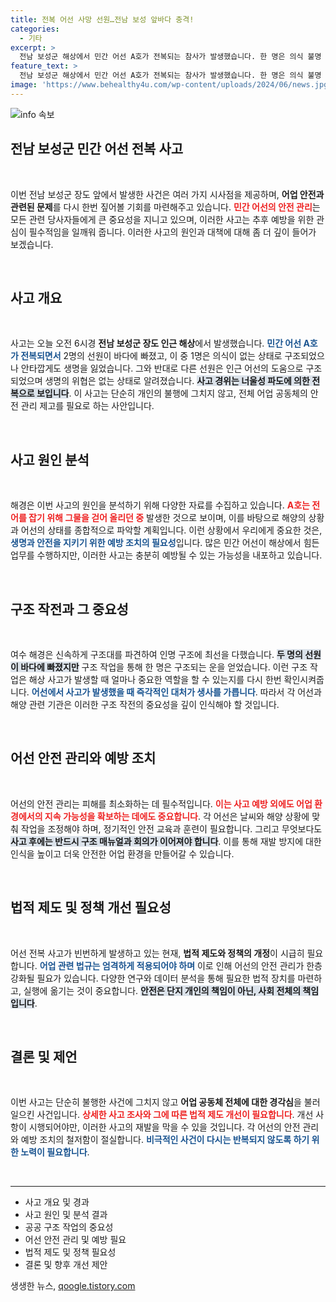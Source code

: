 ```yaml
---
title: 전복 어선 사망 선원…전남 보성 앞바다 충격!
categories:
  - 기타
excerpt: >
  전남 보성군 해상에서 민간 어선 A호가 전복되는 참사가 발생했습니다. 한 명은 의식 불명 상태로 병원으로 이송됐으나 숨졌고, 다른 선장은 구조되어 생존했습니다. 사고의 원인은 많아진 파도로 주목받고 있습니다.
feature_text: >
  전남 보성군 해상에서 민간 어선 A호가 전복되는 참사가 발생했습니다. 한 명은 의식 불명 상태로 병원으로 이송됐으나 숨졌고, 다른 선장은 구조되어 생존했습니다. 사고의 원인은 많아진 파도로 주목받고 있습니다.
image: 'https://www.behealthy4u.com/wp-content/uploads/2024/06/news.jpg'
---
```


<p><img src="https://www.behealthy4u.com/wp-content/uploads/2024/06/news.jpg" alt="info 속보" /></p>

<h2 data-ke-size="size26">전남 보성군 민간 어선 전복 사고</h2>

<p data-ke-size="size16">&nbsp;</p>

<p>이번 전남 보성군 장도 앞에서 발생한 사건은 여러 가지 시사점을 제공하며, <strong>어업 안전과 관련된 문제</strong>를 다시 한번 짚어볼 기회를 마련해주고 있습니다. <b><span style="color: #ee2323;">민간 어선의 안전 관리</span></b>는 모든 관련 당사자들에게 큰 중요성을 지니고 있으며, 이러한 사고는 추후 예방을 위한 관심이 필수적임을 일깨워 줍니다. 이러한 사고의 원인과 대책에 대해 좀 더 깊이 들어가 보겠습니다. </p>

<p data-ke-size="size16">&nbsp;</p>

<h2 data-ke-size="size26">사고 개요</h2>

<p data-ke-size="size16">&nbsp;</p>

<p>사고는 오늘 오전 6시경 <strong>전남 보성군 장도 인근 해상</strong>에서 발생했습니다. <b><span style="color: #1a5490;">민간 어선 A호가 전복되면서</span></b> 2명의 선원이 바다에 빠졌고, 이 중 1명은 의식이 없는 상태로 구조되었으나 안타깝게도 생명을 잃었습니다. 그와 반대로 다른 선원은 인근 어선의 도움으로 구조되었으며 생명의 위협은 없는 상태로 알려졌습니다. <b><span style="background-color: #21538527;">사고 경위는 너울성 파도에 의한 전복으로 보입니다</span></b>. 이 사고는 단순히 개인의 불행에 그치지 않고, 전체 어업 공동체의 안전 관리 제고를 필요로 하는 사안입니다.</p>

<p data-ke-size="size16">&nbsp;</p>

<h2 data-ke-size="size26">사고 원인 분석</h2>

<p data-ke-size="size16">&nbsp;</p>

<p>해경은 이번 사고의 원인을 분석하기 위해 다양한 자료를 수집하고 있습니다. <b><span style="color: #ee2323;">A호는 전어를 잡기 위해 그물을 걷어 올리던 중</span></b> 발생한 것으로 보이며, 이를 바탕으로 해양의 상황과 어선의 상태를 종합적으로 파악할 계획입니다. 이런 상황에서 우리에게 중요한 것은, <b><span style="color: #1a5490;">생명과 안전을 지키기 위한 예방 조치의 필요성</span></b>입니다. 많은 민간 어선이 해상에서 힘든 업무를 수행하지만, 이러한 사고는 충분히 예방될 수 있는 가능성을 내포하고 있습니다.</p>

<p data-ke-size="size16">&nbsp;</p>

<h2 data-ke-size="size26">구조 작전과 그 중요성</h2>

<p data-ke-size="size16">&nbsp;</p>

<p>여수 해경은 신속하게 구조대를 파견하여 인명 구조에 최선을 다했습니다. <b><span style="background-color: #21538527;">두 명의 선원이 바다에 빠졌지만</span></b> 구조 작업을 통해 한 명은 구조되는 운을 얻었습니다. 이런 구조 작업은 해상 사고가 발생할 때 얼마나 중요한 역할을 할 수 있는지를 다시 한번 확인시켜줍니다. <b><span style="color: #1a5490;">어선에서 사고가 발생했을 때 즉각적인 대처가 생사를 가릅니다</span></b>. 따라서 각 어선과 해양 관련 기관은 이러한 구조 작전의 중요성을 깊이 인식해야 할 것입니다.</p>

<p data-ke-size="size16">&nbsp;</p>

<h2 data-ke-size="size26">어선 안전 관리와 예방 조치</h2>

<p data-ke-size="size16">&nbsp;</p>

<p>어선의 안전 관리는 피해를 최소화하는 데 필수적입니다. <b><span style="color: #ee2323;">이는 사고 예방 외에도 어업 환경에서의 지속 가능성을 확보하는 데에도 중요합니다</span></b>. 각 어선은 날씨와 해양 상황에 맞춰 작업을 조정해야 하며, 정기적인 안전 교육과 훈련이 필요합니다. 그리고 무엇보다도 <b><span style="background-color: #21538527;">사고 후에는 반드시 구조 매뉴얼과 회의가 이어져야 합니다</span></b>. 이를 통해 재발 방지에 대한 인식을 높이고 더욱 안전한 어업 환경을 만들어갈 수 있습니다.</p>

<p data-ke-size="size16">&nbsp;</p>

<h2 data-ke-size="size26">법적 제도 및 정책 개선 필요성</h2>

<p data-ke-size="size16">&nbsp;</p>

<p>어선 전복 사고가 빈번하게 발생하고 있는 현재, <strong>법적 제도와 정책의 개정</strong>이 시급히 필요합니다. <b><span style="color: #1a5490;">어업 관련 법규는 엄격하게 적용되어야 하며</span></b> 이로 인해 어선의 안전 관리가 한층 강화될 필요가 있습니다. 다양한 연구와 데이터 분석을 통해 필요한 법적 장치를 마련하고, 실행에 옮기는 것이 중요합니다. <b><span style="background-color: #21538527;">안전은 단지 개인의 책임이 아닌, 사회 전체의 책임입니다</span></b>.</p>

<p data-ke-size="size16">&nbsp;</p>

<h2 data-ke-size="size26">결론 및 제언</h2>

<p data-ke-size="size16">&nbsp;</p>

<p>이번 사고는 단순히 불행한 사건에 그치지 않고 <strong>어업 공동체 전체에 대한 경각심</strong>을 불러일으킨 사건입니다. <b><span style="color: #ee2323;">상세한 사고 조사와 그에 따른 법적 제도 개선이 필요합니다</span></b>. 개선 사항이 시행되어야만, 이러한 사고의 재발을 막을 수 있을 것입니다. 각 어선의 안전 관리와 예방 조치의 철저함이 절실합니다. <b><span style="color: #1a5490;">비극적인 사건이 다시는 반복되지 않도록 하기 위한 노력이 필요합니다</span></b>. </p>

<p data-ke-size="size16">&nbsp;</p>

<hr>

<ul>
    <li>사고 개요 및 경과</li>
    <li>사고 원인 및 분석 결과</li>
    <li>공공 구조 작업의 중요성</li>
    <li>어선 안전 관리 및 예방 필요</li>
    <li>법적 제도 및 정책 필요성</li>
    <li>결론 및 향후 개선 제안</li>
</ul>
생생한 뉴스, <a href="https://qoogle.tistory.com" rel="dofollow">qoogle.tistory.com</a>


